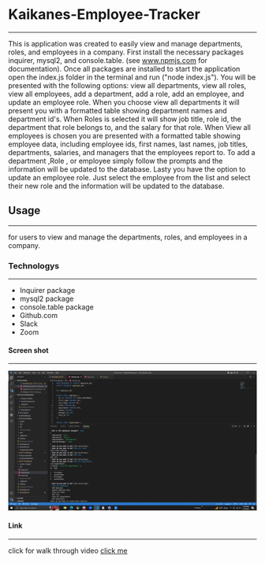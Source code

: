 # Kaikanes-Employee-Tracker
***
This is application was created to easily view and manage departments, roles, and employees in a company. First install the necessary packages inquirer, mysql2, and console.table. (see www.npmjs.com for documentation). Once all packages are installed to start the application open the index.js folder in the terminal and run ("node index.js"). You will be presented with the following options: view all departments, view all roles, view all employees, add a department, add a role, add an employee, and update an employee role. When you choose view all departments it will present you with a formatted table showing department names and department id's. When Roles is selected it will show job title, role id, the department that role belongs to, and the salary for that role. When View all employees is chosen you are presented with a formatted table showing employee data, including employee ids, first names, last names, job titles, departments, salaries, and managers that the employees report to. To add a department ,Role , or employee simply follow the prompts and the information will be updated to the database. Lasty you have the option to update an employee role. Just select the employee from the list and select their new role and the information will be updated to the database.
## Usage
***
for users to view and manage the departments, roles, and employees in a company.
### Technologys
***
* Inquirer package
* mysql2 package
* console.table package
* Github.com
* Slack
* Zoom
#### Screen shot
***
![image](./assets/images/Screenshot%20(93).png)
#### Link
***
click for walk through video
[click me](https://drive.google.com/file/d/1QUPRzN6fG6UaGNHN0dwlHtdng3RxTRUx/view)